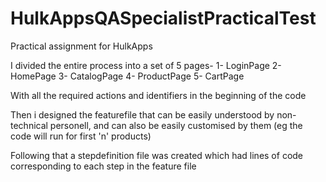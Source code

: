 # HulkAppsQASpecialistPracticalTest
Practical assignment for HulkApps

I divided the entire process into a set of 5 pages-
    1- LoginPage
    2- HomePage
    3- CatalogPage
    4- ProductPage
    5- CartPage

With all the required actions and identifiers in the beginning of the code

Then i designed the featurefile that can be easily understood by non-technical personell, and can also be easily customised by them (eg the code will run for first 'n' products)

Following that a stepdefinition file was created which had lines of code corresponding to each step in the feature file